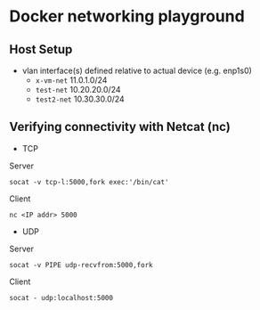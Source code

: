 # Docker networking playground

## Host Setup

- vlan interface(s) defined relative to actual device (e.g. enp1s0)
  - `x-vm-net` 11.0.1.0/24
  - `test-net` 10.20.20.0/24
  - `test2-net` 10.30.30.0/24

## Verifying connectivity with Netcat (nc)

- TCP

Server
```
socat -v tcp-l:5000,fork exec:'/bin/cat'
```

Client
```
nc <IP addr> 5000
```

- UDP

Server
```
socat -v PIPE udp-recvfrom:5000,fork
```

Client
```
socat - udp:localhost:5000
```